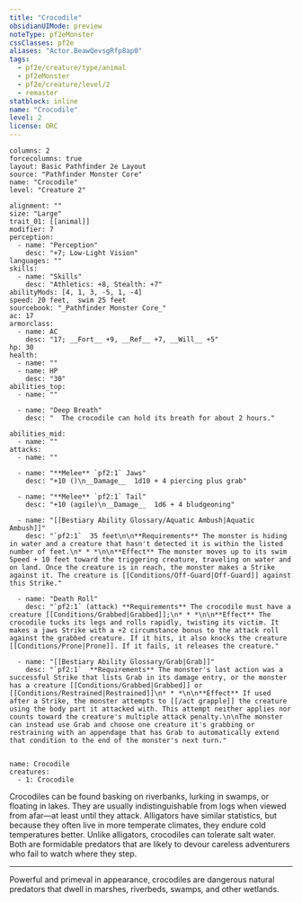 ```yaml
---
title: "Crocodile"
obsidianUIMode: preview
noteType: pf2eMonster
cssClasses: pf2e
aliases: "Actor.BeawQevsgRfp8ap0" 
tags:
  - pf2e/creature/type/animal
  - pf2eMonster
  - pf2e/creature/level/2
  - remaster
statblock: inline
name: "Crocodile"
level: 2
license: ORC
---
```


```statblock
columns: 2
forcecolumns: true
layout: Basic Pathfinder 2e Layout
source: "Pathfinder Monster Core"
name: "Crocodile"
level: "Creature 2"

alignment: ""
size: "Large"
trait_01: [[animal]]
modifier: 7
perception:
  - name: "Perception"
    desc: "+7; Low-Light Vision"
languages: ""
skills:
  - name: "Skills"
    desc: "Athletics: +8, Stealth: +7"
abilityMods: [4, 1, 3, -5, 1, -4]
speed: 20 feet,  swim 25 feet
sourcebook: "_Pathfinder Monster Core_"
ac: 17
armorclass:
  - name: AC
    desc: "17; __Fort__ +9, __Ref__ +7, __Will__ +5"
hp: 30
health:
  - name: ""
  - name: HP
    desc: "30"
abilities_top:
  - name: ""

  - name: "Deep Breath"
    desc: "  The crocodile can hold its breath for about 2 hours."

abilities_mid:
  - name: ""
attacks:
  - name: ""

  - name: "**Melee** `pf2:1` Jaws"
    desc: "+10 ()\n__Damage__  1d10 + 4 piercing plus grab"

  - name: "**Melee** `pf2:1` Tail"
    desc: "+10 (agile)\n__Damage__  1d6 + 4 bludgeoning"

  - name: "[[Bestiary Ability Glossary/Aquatic Ambush|Aquatic Ambush]]"
    desc: "`pf2:1`  35 feet\n\n**Requirements** The monster is hiding in water and a creature that hasn't detected it is within the listed number of feet.\n* * *\n\n**Effect** The monster moves up to its swim Speed + 10 feet toward the triggering creature, traveling on water and on land. Once the creature is in reach, the monster makes a Strike against it. The creature is [[Conditions/Off-Guard|Off-Guard]] against this Strike."

  - name: "Death Roll"
    desc: "`pf2:1` (attack) **Requirements** The crocodile must have a creature [[Conditions/Grabbed|Grabbed]];\n* * *\n\n**Effect** The crocodile tucks its legs and rolls rapidly, twisting its victim. It makes a jaws Strike with a +2 circumstance bonus to the attack roll against the grabbed creature. If it hits, it also knocks the creature [[Conditions/Prone|Prone]]. If it fails, it releases the creature."

  - name: "[[Bestiary Ability Glossary/Grab|Grab]]"
    desc: "`pf2:1`  **Requirements** The monster's last action was a successful Strike that lists Grab in its damage entry, or the monster has a creature [[Conditions/Grabbed|Grabbed]] or [[Conditions/Restrained|Restrained]]\n* * *\n\n**Effect** If used after a Strike, the monster attempts to [[/act grapple]] the creature using the body part it attacked with. This attempt neither applies nor counts toward the creature's multiple attack penalty.\n\nThe monster can instead use Grab and choose one creature it's grabbing or restraining with an appendage that has Grab to automatically extend that condition to the end of the monster's next turn."
 
```

```encounter-table
name: Crocodile
creatures:
  - 1: Crocodile
```



Crocodiles can be found basking on riverbanks, lurking in swamps, or floating in lakes. They are usually indistinguishable from logs when viewed from afar—at least until they attack. Alligators have similar statistics, but because they often live in more temperate climates, they endure cold temperatures better. Unlike alligators, crocodiles can tolerate salt water. Both are formidable predators that are likely to devour careless adventurers who fail to watch where they step.

* * *

Powerful and primeval in appearance, crocodiles are dangerous natural predators that dwell in marshes, riverbeds, swamps, and other wetlands.
